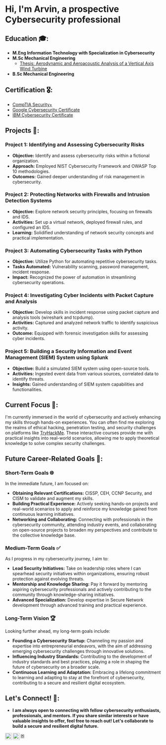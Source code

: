 # Hi, I'm Arvin, a prospective Cybersecurity professional

## Education 🎓:

- **M.Eng Information Technology with Specialization in Cybersecurity**
- **M.Sc Mechanical Engineering**
  - [Thesis: Aerodynamic and Aeroacoustic Analysis of a Vertical Axis Wind Turbine](https://repository.library.carleton.ca/downloads/f1881m833)
- **B.Sc Mechanical Engineering**

## Certification 🎖️:

- [CompTIA Security+](https://www.credly.com/badges/d9b7e6a9-3a92-4ba1-a33a-ba60f475faa0/public_url)
- [Google Cybersecurity Certificate](https://www.credly.com/badges/35afbc4f-6adb-440e-bfdf-a31ad88fa678/linked_in_profile)
- [IBM Cybersecurity Certificate](https://www.credly.com/badges/bc92a743-0372-4703-9c1b-d4b52a4a194b/linked_in_profile)

## Projects 💼:

### Project 1: Identifying and Assessing Cybersecurity Risks

- **Objective:** Identify and assess cybersecurity risks within a fictional organization.
- **Approach:** Employed NIST Cybersecurity Framework and OWASP Top 10 methodologies.
- **Outcomes:** Gained deeper understanding of risk management in cybersecurity.

### Project 2: Protecting Networks with Firewalls and Intrusion Detection Systems

- **Objective:** Explore network security principles, focusing on firewalls and IDS.
- **Activities:** Set up a virtual network, deployed firewall rules, and configured an IDS.
- **Learning:** Solidified understanding of network security concepts and practical implementation.

### Project 3: Automating Cybersecurity Tasks with Python

- **Objective:** Utilize Python for automating repetitive cybersecurity tasks.
- **Tasks Automated:** Vulnerability scanning, password management, incident response.
- **Impact:** Recognized the power of automation in streamlining cybersecurity operations.

### Project 4: Investigating Cyber Incidents with Packet Capture and Analysis

- **Objective:** Develop skills in incident response using packet capture and analysis tools (wireshark and tcpdump).
- **Activities:** Captured and analyzed network traffic to identify suspicious activity.
- **Outcome:** Equipped with forensic investigation skills for assessing cyber incidents.

### Project 5: Building a Security Information and Event Management (SIEM) System using Splunk

- **Objective:** Build a simulated SIEM system using open-source tools.
- **Activities:** Ingested event data from various sources, correlated data to identify threats.
- **Insights:** Gained understanding of SIEM system capabilities and functionalities.

## Current Focus 🎯:

I'm currently immersed in the world of cybersecurity and actively enhancing my skills through hands-on experiences. You can often find me exploring the realms of ethical hacking, penetration testing, and security challenges on platforms like [TryHackMe](https://tryhackme.com/). These interactive courses provide me with practical insights into real-world scenarios, allowing me to apply theoretical knowledge to solve complex security challenges.

## Future Career-Related Goals 🚀:

### Short-Term Goals 🌐

In the immediate future, I am focused on:

- **Obtaining Relevant Certifications:** CISSP, CEH, CCNP Security, and CISM to validate and augment my skills.
- **Building Practical Experience:** Actively seeking hands-on projects and real-world scenarios to apply and reinforce my knowledge gained from continuous learning initiatives.
- **Networking and Collaborating:** Connecting with professionals in the cybersecurity community, attending industry events, and collaborating on open-source projects to broaden my perspectives and contribute to the collective knowledge base.

### Medium-Term Goals ✅

As I progress in my cybersecurity journey, I aim to:

- **Lead Security Initiatives:** Take on leadership roles where I can spearhead security initiatives within organizations, ensuring robust protection against evolving threats.
- **Mentorship and Knowledge Sharing:** Pay it forward by mentoring aspiring cybersecurity professionals and actively contributing to the community through knowledge-sharing initiatives.
- **Advanced Specialization:** Develop expertise in Secure Network development through advanced training and practical experience.

### Long-Term Vision 🏆

Looking further ahead, my long-term goals include:

- **Founding a Cybersecurity Startup:** Channeling my passion and expertise into entrepreneurial endeavors, with the aim of addressing emerging cybersecurity challenges through innovative solutions.
- **Influencing Industry Standards:** Contributing to the development of industry standards and best practices, playing a role in shaping the future of cybersecurity on a broader scale.
- **Continuous Learning and Adaptation:** Embracing a lifelong commitment to learning and adapting to stay at the forefront of cybersecurity, contributing to a secure and resilient digital ecosystem.

## Let's Connect! 🤝:

- **I am always open to connecting with fellow cybersecurity enthusiasts, professionals, and mentors. If you share similar interests or have valuable insights to offer, feel free to reach out! Let's collaborate to build a secure and resilient digital future.**

[<img align="left" alt="LinkedIn" width="22px" src="https://cdn.jsdelivr.net/npm/simple-icons@v3/icons/linkedin.svg" />][linkedin]
[<img align="left" alt="Instagram" width="22px" src="https://cdn.jsdelivr.net/npm/simple-icons@v3/icons/instagram.svg" />][instagram]

[instagram]: https://www.instagram.com/joshmadakor/
[linkedin]: https://www.linkedin.com/in/arvin-hashemi-mehr-0b7297189/

[✉](arvin.hashemi.m@gmail.com)
